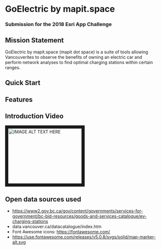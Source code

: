 # GoElectric by mapit.space
### Submission for the 2018 Esri App Challenge

## Mission Statement
GoElectric by mapit.space (mapit dot space) is a suite of tools allowing Vancouverites to observe the benefits
of owning an electric car and perform network analyses to find optimal charging stations within certain ranges.


## Quick Start


## Features


## Introduction Video

<a href="http://www.youtube.com/watch?feature=player_embedded&v=YOUTUBE_VIDEO_ID_HERE
" target="_blank"><img src="http://img.youtube.com/vi/YOUTUBE_VIDEO_ID_HERE/0.jpg" 
alt="IMAGE ALT TEXT HERE" width="240" height="180" border="10" /></a>


## Open data sources used
* https://www2.gov.bc.ca/gov/content/governments/services-for-government/bc-bid-resources/goods-and-services-catalogue/ev-charging-stations
* data.vancouver.ca/datacatalogue/index.htm
* Font Awesome icons: https://fontawesome.com/
* https://use.fontawesome.com/releases/v5.0.8/svgs/solid/map-marker-alt.svg
